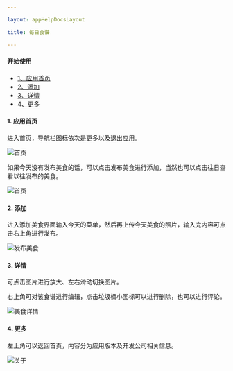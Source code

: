 ```yaml
---

layout: appHelpDocsLayout

title: 每日食谱

---
```


#### 开始使用

* [1、应用首页](#home)
* [2、添加](#add)
* [3、详情](#detail)
* [4、更多](#more)

#### 1. 应用首页 <span id="home"> </span>
进入首页，导航栏图标依次是更多以及退出应用。
<p></p>

![首页](./img/dailyrecipes/home2.jpg)
<p></p>

如果今天没有发布美食的话，可以点击发布美食进行添加，当然也可以点击往日查看以往发布的美食。

<p></p>

![首页](./img/dailyrecipes/home.jpg)
<p></p>

#### 2. 添加 <span id="add"> </span>
进入添加美食界面输入今天的菜单，然后再上传今天美食的照片，输入完内容可点击右上角进行发布。
<p></p>

![发布美食](./img/dailyrecipes/add.jpg)

#### 3. 详情 <span id="detail"> </span>
可点击图片进行放大、左右滑动切换图片。

右上角可对该食谱进行编辑，点击垃圾桶小图标可以进行删除，也可以进行评论。
<p></p>

![美食详情](./img/dailyrecipes/detail.jpg)

#### 4. 更多 <span id="more"> </span>
左上角可以返回首页，内容分为应用版本及开发公司相关信息。

![关于](./img/dailyrecipes/about.jpg)
